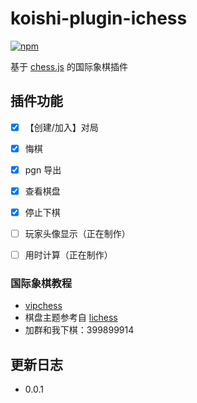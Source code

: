 # koishi-plugin-ichess

[![npm](https://img.shields.io/npm/v/koishi-plugin-ichess?style=flat-square)](https://www.npmjs.com/package/koishi-plugin-ichess)

基于 [chess.js](https://github.com/jhlywa/chess.js) 的国际象棋插件

## 插件功能

- [x] 【创建/加入】对局
- [x] 悔棋
- [x] pgn 导出
- [x] 查看棋盘
- [x] 停止下棋

- [ ] 玩家头像显示（正在制作）
- [ ] 用时计算（正在制作）

### 国际象棋教程

- [vipchess](https://www.bilibili.com/video/BV1S7411M7vy)
- 棋盘主题参考自 [lichess](https://lichess.org/)
- 加群和我下棋：399899914

## 更新日志

- 0.0.1
